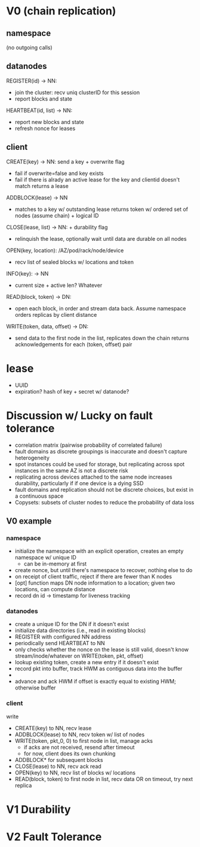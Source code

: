 # V0 (chain replication)

## namespace

(no outgoing calls)

## datanodes

REGISTER(id) -> NN:
- join the cluster: recv uniq clusterID for this session
- report blocks and state

HEARTBEAT(id, list<blockid>) -> NN:
- report new blocks and state
- refresh nonce for leases

## client

CREATE(key) -> NN: send a key + overwrite flag
- fail if overwrite=false and key exists
- fail if there is alrady an active lease for the key and clientid doesn't match
returns a lease

ADDBLOCK(lease) -> NN
- matches to a key w/ outstanding lease
returns token w/ ordered set of nodes (assume chain) + logical ID

CLOSE(lease, list<blockid>) -> NN: + durability flag
- relinquish the lease, optionally wait until data are durable on all nodes

OPEN(key, location): /AZ/pod/rack/node/device
- recv list of sealed blocks w/ locations and token

INFO(key): -> NN
- current size + active len? Whatever

READ(block, token) -> DN:
- open each block, in order and stream data back. Assume namespace orders replicas by client distance

WRITE(token, data, offset) -> DN: 
- send data to the first node in the list, replicates down the chain
returns acknowledgements for each (token, offset) pair


# lease
- UUID
- expiration? hash of key + secret w/ datanode?


# Discussion w/ Lucky on fault tolerance
- correlation matrix (pairwise probability of correlated failure)
- fault domains as discrete groupings is inaccurate and doesn't capture heterogeneity
- spot instances could be used for storage, but replicating across spot instances in the same AZ is not a discrete risk
- replicating across devices attached to the same node increases durability, particularly if if one device is a dying SSD
- fault domains and replication should not be discrete choices, but exist in a continuous space
- Copysets: subsets of cluster nodes to reduce the probability of data loss


## V0 example

### namespace
- initialize the namespace with an explicit operation, creates an empty namespace w/ unique ID
  - can be in-memory at first
- create nonce, but until there's namespace to recover, nothing else to do
- on receipt of client traffic, reject if there are fewer than K nodes
- [opt] function maps DN node information to a location; given two locations, can compute distance
- record dn id -> timestamp for liveness tracking

### datanodes
- create a unique ID for the DN if it doesn't exist
- initialize data directories (i.e., read in existing blocks)
- REGISTER with configured NN address
- periodically send HEARTBEAT to NN
- only checks whether the nonce on the lease is still valid, doesn't know stream/inode/whatever
on WRITE(token, pkt, offset)
- lookup existing token, create a new entry if it doesn't exist
- record pkt into buffer, track HWM as contiguous data into the buffer
- 
- advance and ack HWM if offset is exactly equal to existing HWM; otherwise buffer


### client
write
- CREATE(key) to NN, recv lease
- ADDBLOCK(lease) to NN, recv token w/ list of nodes
- WRITE(token, pkt_0, 0) to first node in list, manage acks
  - if acks are not received, resend after timeout
  - for now, client does its own chunking
- ADDBLOCK* for subsequent blocks
- CLOSE(lease) to NN, recv ack
read
- OPEN(key) to NN, recv list of blocks w/ locations
- READ(block, token) to first node in list, recv data OR on timeout, try next replica

# V1 Durability



# V2 Fault Tolerance


